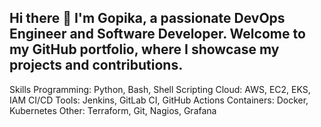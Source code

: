 ## Hi there 👋 I'm Gopika, a passionate DevOps Engineer and Software Developer. Welcome to my GitHub portfolio, where I showcase my projects and contributions.

Skills
Programming: Python, Bash, Shell Scripting
Cloud: AWS, EC2, EKS, IAM
CI/CD Tools: Jenkins, GitLab CI, GitHub Actions
Containers: Docker, Kubernetes
Other: Terraform, Git, Nagios, Grafana

<!--
**gopzz00/gopzz00** is a ✨ _special_ ✨ repository because its `README.md` (this file) appears on your GitHub profile.
